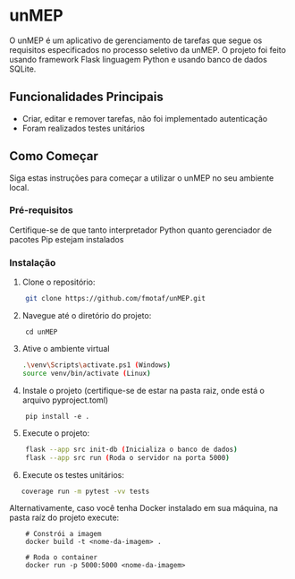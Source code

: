 # unMEP

O unMEP é um aplicativo de gerenciamento de tarefas que segue os requisitos especificados no processo seletivo da unMEP.
O projeto foi feito usando framework Flask linguagem Python e usando banco de dados SQLite.

## Funcionalidades Principais

- Criar, editar e remover tarefas, não foi implementado autenticação
- Foram realizados testes unitários

## Como Começar

Siga estas instruções para começar a utilizar o unMEP no seu ambiente local.

### Pré-requisitos

Certifique-se de que tanto interpretador Python quanto gerenciador de pacotes Pip estejam instalados

### Instalação

1. Clone o repositório:

```bash
    git clone https://github.com/fmotaf/unMEP.git
```

2. Navegue até o diretório do projeto:
``` 
	cd unMEP 
```

3. Ative o ambiente virtual
    ```bash
    .\venv\Scripts\activate.ps1 (Windows)
    source venv/bin/activate (Linux)
    ```
    
4. Instale o projeto (certifique-se de estar na pasta raiz, onde está o arquivo pyproject.toml)    
```
    pip install -e .
```

5. Execute o projeto:
```bash
    flask --app src init-db (Inicializa o banco de dados)
    flask --app src run (Roda o servidor na porta 5000)
```

6. Execute os testes unitários:
```bash
   coverage run -m pytest -vv tests
```

Alternativamente, caso você tenha Docker instalado em sua máquina, na pasta raíz do projeto execute:
```
    # Constrói a imagem
    docker build -t <nome-da-imagem> .

    # Roda o container
    docker run -p 5000:5000 <nome-da-imagem>
```